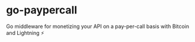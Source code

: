 # go-paypercall
Go middleware for monetizing your API on a pay-per-call basis with Bitcoin and Lightning ⚡️
